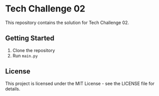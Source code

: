 # Tech Challenge 02

This repository contains the solution for Tech Challenge 02.

## Getting Started

1. Clone the repository
2. Run `main.py`

## License

This project is licensed under the MIT License - see the LICENSE file for details. 